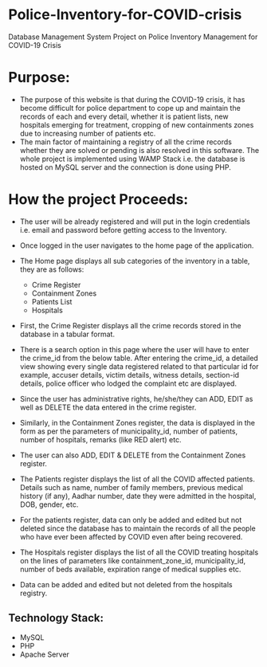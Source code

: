 # Police-Inventory-for-COVID-crisis
Database Management System Project on Police Inventory Management for COVID-19 Crisis

# Purpose:

* The purpose of this website is that during the COVID-19 crisis, it has become difficult for police department to cope up and maintain the records of each and every detail, whether it is patient lists, new hospitals emerging for treatment, cropping of new containments zones due to increasing number of patients etc. 
* The main factor of maintaining a registry of all the crime records whether they are solved or pending is also resolved in this software. The whole project is implemented using WAMP Stack i.e. the database is hosted on MySQL server and the connection is done using PHP.

# How the project Proceeds:

* The user will be already registered and will put in the login credentials i.e. email and password before getting access to the Inventory. 

* Once logged in the user navigates to the home page of the application.

* The Home page displays all sub categories of the inventory in a table, they are as follows:

  * Crime Register
  * Containment Zones
  *	Patients List
  *	Hospitals

*	First, the Crime Register displays all the crime records stored in the database in a tabular format.

*	There is a search option in this page where the user will have to enter the crime_id from the below table. After entering the crime_id, a detailed view showing every single data registered related to that particular id for example, accuser details, victim details, witness details, section-id details, police officer who lodged the complaint etc are displayed.

*	Since the user has administrative rights, he/she/they can ADD, EDIT as well as DELETE the data entered in the crime register.

*	Similarly, in the Containment Zones register, the data is displayed in the form as per the parameters of municipality_id, number of patients, number of hospitals, remarks (like RED alert) etc.

*	The user can also ADD, EDIT & DELETE from the Containment Zones register.

*	The Patients register displays the list of all the COVID affected patients. Details such as name, number of family members, previous medical history (if any), Aadhar number, date they were admitted in the hospital, DOB, gender, etc.

*	For the patients register, data can only be added and edited but not deleted since the database has to maintain the records of all the people who have ever been affected by COVID even after being recovered.

*	The Hospitals register displays the list of all the COVID treating hospitals on the lines of parameters like containment_zone_id, municipality_id, number of beds available, expiration range of medical supplies etc.

*	Data can be added and edited but not deleted from the hospitals registry.

## Technology Stack:

* MySQL
* PHP
* Apache Server
